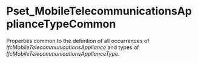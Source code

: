 # Pset_MobileTelecommunicationsApplianceTypeCommon

Properties common to the definition of all occurrences of  _IfcMobileTelecommunicationsAppliance_ and types of _IfcMobileTelecommunicationsApplianceType_.<!-- end of definition -->

